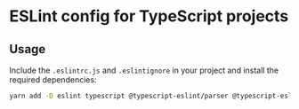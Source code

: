 # ESLint config for TypeScript projects

## Usage

Include the `.eslintrc.js` and `.eslintignore` in your project and install the required dependencies:

```sh
yarn add -D eslint typescript @typescript-eslint/parser @typescript-eslint/eslint-plugin eslint-plugin-import eslint-config-prettier
```
